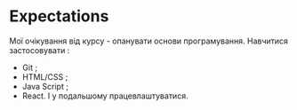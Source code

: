 # Expectations


Мої очікування від курсу - опанувати основи програмування.
Навчитися застосовувати : 
- Git ;
- HTML/CSS ;
- Java Script ;
- React.
І у подальшому працевлаштуватися.